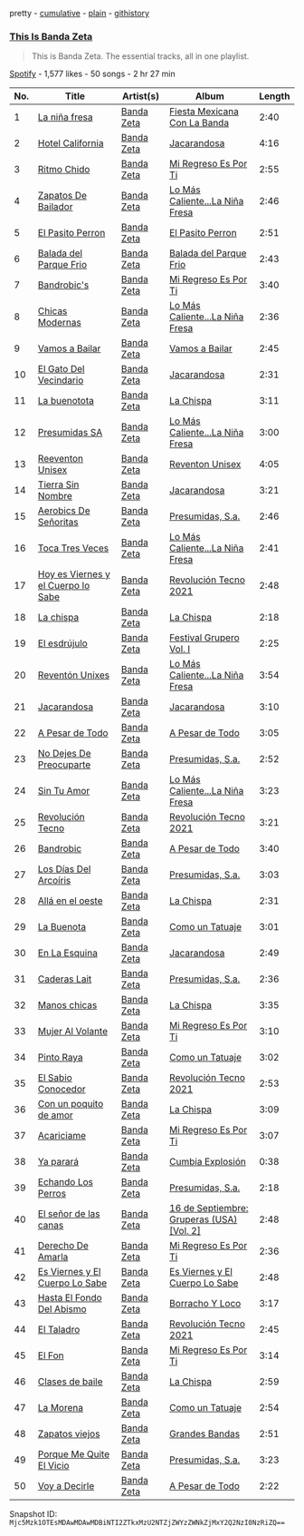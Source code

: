 pretty - [cumulative](/playlists/cumulative/37i9dQZF1DZ06evO45UHxY.md) - [plain](/playlists/plain/37i9dQZF1DZ06evO45UHxY) - [githistory](https://github.githistory.xyz/mackorone/spotify-playlist-archive/blob/main/playlists/plain/37i9dQZF1DZ06evO45UHxY)

### [This Is Banda Zeta](https://open.spotify.com/playlist/37i9dQZF1DZ06evO45UHxY)

> This is Banda Zeta\. The essential tracks, all in one playlist.

[Spotify](https://open.spotify.com/user/spotify) - 1,577 likes - 50 songs - 2 hr 27 min

| No. | Title | Artist(s) | Album | Length |
|---|---|---|---|---|
| 1 | [La niña fresa](https://open.spotify.com/track/2nbq7IAJfYK9fuw5g2ePv3) | [Banda Zeta](https://open.spotify.com/artist/6Vqqu9f1Xjq8qmYUYZr4uL) | [Fiesta Mexicana Con La Banda](https://open.spotify.com/album/6X49e9OtUqhMVIpre31k8K) | 2:40 |
| 2 | [Hotel California](https://open.spotify.com/track/7aGYG6w2hMxiJXot3LZVTS) | [Banda Zeta](https://open.spotify.com/artist/6Vqqu9f1Xjq8qmYUYZr4uL) | [Jacarandosa](https://open.spotify.com/album/3QXuIFZnAGmlahOic59KsT) | 4:16 |
| 3 | [Ritmo Chido](https://open.spotify.com/track/0bXznJ4BNcGaOxNig3LNV5) | [Banda Zeta](https://open.spotify.com/artist/6Vqqu9f1Xjq8qmYUYZr4uL) | [Mi Regreso Es Por Ti](https://open.spotify.com/album/4CWhgEgedf7syEMRYoDhCi) | 2:55 |
| 4 | [Zapatos De Bailador](https://open.spotify.com/track/7eAKAigxGewKqhxaJIxGqC) | [Banda Zeta](https://open.spotify.com/artist/6Vqqu9f1Xjq8qmYUYZr4uL) | [Lo Más Caliente...La Niña Fresa](https://open.spotify.com/album/6aEj3pDjQ8MfWnoyarOdCZ) | 2:46 |
| 5 | [El Pasito Perron](https://open.spotify.com/track/70cAHG35vnpbGnoykbIFcn) | [Banda Zeta](https://open.spotify.com/artist/6Vqqu9f1Xjq8qmYUYZr4uL) | [El Pasito Perron](https://open.spotify.com/album/6CiXXNc8Mg5rFwbUwcZ68k) | 2:51 |
| 6 | [Balada del Parque Frio](https://open.spotify.com/track/56dBjIziLEPZmsJAZjznBM) | [Banda Zeta](https://open.spotify.com/artist/6Vqqu9f1Xjq8qmYUYZr4uL) | [Balada del Parque Frio](https://open.spotify.com/album/5pIDCQUgI7NOfCl3HCPSZY) | 2:43 |
| 7 | [Bandrobic's](https://open.spotify.com/track/26a5Wt3kbRA7bt64czqupC) | [Banda Zeta](https://open.spotify.com/artist/6Vqqu9f1Xjq8qmYUYZr4uL) | [Mi Regreso Es Por Ti](https://open.spotify.com/album/4CWhgEgedf7syEMRYoDhCi) | 3:40 |
| 8 | [Chicas Modernas](https://open.spotify.com/track/1MLOHCuJBuHhd3In778RMP) | [Banda Zeta](https://open.spotify.com/artist/6Vqqu9f1Xjq8qmYUYZr4uL) | [Lo Más Caliente...La Niña Fresa](https://open.spotify.com/album/6aEj3pDjQ8MfWnoyarOdCZ) | 2:36 |
| 9 | [Vamos a Bailar](https://open.spotify.com/track/2cCmVHY634pSwyfBt4EdM8) | [Banda Zeta](https://open.spotify.com/artist/6Vqqu9f1Xjq8qmYUYZr4uL) | [Vamos a Bailar](https://open.spotify.com/album/71Q38XqKyNEA0IAGpEPS9Z) | 2:45 |
| 10 | [El Gato Del Vecindario](https://open.spotify.com/track/2jo1sQtqrlESeZw95MOrlF) | [Banda Zeta](https://open.spotify.com/artist/6Vqqu9f1Xjq8qmYUYZr4uL) | [Jacarandosa](https://open.spotify.com/album/3QXuIFZnAGmlahOic59KsT) | 2:31 |
| 11 | [La buenotota](https://open.spotify.com/track/6u93FoQMwa24Y0at0W72GX) | [Banda Zeta](https://open.spotify.com/artist/6Vqqu9f1Xjq8qmYUYZr4uL) | [La Chispa](https://open.spotify.com/album/1lLbUAZDU4fR3W8ZXw0B8v) | 3:11 |
| 12 | [Presumidas SA](https://open.spotify.com/track/7ETxgMiAGeHw4lMC0F45HR) | [Banda Zeta](https://open.spotify.com/artist/6Vqqu9f1Xjq8qmYUYZr4uL) | [Lo Más Caliente...La Niña Fresa](https://open.spotify.com/album/6aEj3pDjQ8MfWnoyarOdCZ) | 3:00 |
| 13 | [Reeventon Unisex](https://open.spotify.com/track/59tw8kwcnl7McG6Pgt38EG) | [Banda Zeta](https://open.spotify.com/artist/6Vqqu9f1Xjq8qmYUYZr4uL) | [Reventon Unisex](https://open.spotify.com/album/1f4i5bez3wwuDT3SxlKMC3) | 4:05 |
| 14 | [Tierra Sin Nombre](https://open.spotify.com/track/4CBYdi1fNc9zx2rqKHPXXl) | [Banda Zeta](https://open.spotify.com/artist/6Vqqu9f1Xjq8qmYUYZr4uL) | [Jacarandosa](https://open.spotify.com/album/3QXuIFZnAGmlahOic59KsT) | 3:21 |
| 15 | [Aerobics De Señoritas](https://open.spotify.com/track/4NcU6kxxr3KnDeQhR2yEVC) | [Banda Zeta](https://open.spotify.com/artist/6Vqqu9f1Xjq8qmYUYZr4uL) | [Presumidas, S.a.](https://open.spotify.com/album/5bwpMmuEmFlWNMFH8RFLVD) | 2:46 |
| 16 | [Toca Tres Veces](https://open.spotify.com/track/6PKcq7TLJnXY7PrWiQJmt0) | [Banda Zeta](https://open.spotify.com/artist/6Vqqu9f1Xjq8qmYUYZr4uL) | [Lo Más Caliente...La Niña Fresa](https://open.spotify.com/album/6aEj3pDjQ8MfWnoyarOdCZ) | 2:41 |
| 17 | [Hoy es Viernes y el Cuerpo lo Sabe](https://open.spotify.com/track/2EEkUBOe9TkdxaWVYiBfWU) | [Banda Zeta](https://open.spotify.com/artist/6Vqqu9f1Xjq8qmYUYZr4uL) | [Revolución Tecno 2021](https://open.spotify.com/album/4Dd1a7UHz0O5BTVjAeZn8p) | 2:48 |
| 18 | [La chispa](https://open.spotify.com/track/5frBieEOpYDKSmYByQeQ4n) | [Banda Zeta](https://open.spotify.com/artist/6Vqqu9f1Xjq8qmYUYZr4uL) | [La Chispa](https://open.spotify.com/album/1lLbUAZDU4fR3W8ZXw0B8v) | 2:18 |
| 19 | [El esdrújulo](https://open.spotify.com/track/595aNIZhkh4pjBGPiigqwW) | [Banda Zeta](https://open.spotify.com/artist/6Vqqu9f1Xjq8qmYUYZr4uL) | [Festival Grupero Vol\. I](https://open.spotify.com/album/6YoH7XzcfCh5szR3sOC9Jc) | 2:25 |
| 20 | [Reventón Unixes](https://open.spotify.com/track/0aru7xAJZfzn13o6wQPAko) | [Banda Zeta](https://open.spotify.com/artist/6Vqqu9f1Xjq8qmYUYZr4uL) | [Lo Más Caliente...La Niña Fresa](https://open.spotify.com/album/6aEj3pDjQ8MfWnoyarOdCZ) | 3:54 |
| 21 | [Jacarandosa](https://open.spotify.com/track/2PJi77YuMKNlcKtRLFAbIi) | [Banda Zeta](https://open.spotify.com/artist/6Vqqu9f1Xjq8qmYUYZr4uL) | [Jacarandosa](https://open.spotify.com/album/3QXuIFZnAGmlahOic59KsT) | 3:10 |
| 22 | [A Pesar de Todo](https://open.spotify.com/track/3WZZXkzNG9tXfVx0t6Pxbz) | [Banda Zeta](https://open.spotify.com/artist/6Vqqu9f1Xjq8qmYUYZr4uL) | [A Pesar de Todo](https://open.spotify.com/album/5EAh7WUPKJAqw2fwGZ2M8N) | 3:05 |
| 23 | [No Dejes De Preocuparte](https://open.spotify.com/track/1HEhI6s64QNHcT1fWQK2Of) | [Banda Zeta](https://open.spotify.com/artist/6Vqqu9f1Xjq8qmYUYZr4uL) | [Presumidas, S.a.](https://open.spotify.com/album/5bwpMmuEmFlWNMFH8RFLVD) | 2:52 |
| 24 | [Sin Tu Amor](https://open.spotify.com/track/6zDbT0ltQqymfFwQekJHSU) | [Banda Zeta](https://open.spotify.com/artist/6Vqqu9f1Xjq8qmYUYZr4uL) | [Lo Más Caliente...La Niña Fresa](https://open.spotify.com/album/6aEj3pDjQ8MfWnoyarOdCZ) | 3:23 |
| 25 | [Revolución Tecno](https://open.spotify.com/track/6m2eB6K0F2M3IejPnGYJuR) | [Banda Zeta](https://open.spotify.com/artist/6Vqqu9f1Xjq8qmYUYZr4uL) | [Revolución Tecno 2021](https://open.spotify.com/album/4Dd1a7UHz0O5BTVjAeZn8p) | 3:21 |
| 26 | [Bandrobic](https://open.spotify.com/track/3Y8loiuepocdaDVRthERRL) | [Banda Zeta](https://open.spotify.com/artist/6Vqqu9f1Xjq8qmYUYZr4uL) | [A Pesar de Todo](https://open.spotify.com/album/5EAh7WUPKJAqw2fwGZ2M8N) | 3:40 |
| 27 | [Los Días Del Arcoíris](https://open.spotify.com/track/6mYHWQODIsDvZvpFkuIcNX) | [Banda Zeta](https://open.spotify.com/artist/6Vqqu9f1Xjq8qmYUYZr4uL) | [Presumidas, S.a.](https://open.spotify.com/album/5bwpMmuEmFlWNMFH8RFLVD) | 3:03 |
| 28 | [Allá en el oeste](https://open.spotify.com/track/2M7a8eODNHtBwtmi69yCa8) | [Banda Zeta](https://open.spotify.com/artist/6Vqqu9f1Xjq8qmYUYZr4uL) | [La Chispa](https://open.spotify.com/album/1lLbUAZDU4fR3W8ZXw0B8v) | 2:31 |
| 29 | [La Buenota](https://open.spotify.com/track/0yaXCQ3HblOcM1swa7mN3s) | [Banda Zeta](https://open.spotify.com/artist/6Vqqu9f1Xjq8qmYUYZr4uL) | [Como un Tatuaje](https://open.spotify.com/album/7Ml8Qj7hGFgfKBzEqPb8tX) | 3:01 |
| 30 | [En La Esquina](https://open.spotify.com/track/3keUCZz4ZHiFlPcmlJ6Vmj) | [Banda Zeta](https://open.spotify.com/artist/6Vqqu9f1Xjq8qmYUYZr4uL) | [Jacarandosa](https://open.spotify.com/album/3QXuIFZnAGmlahOic59KsT) | 2:49 |
| 31 | [Caderas Lait](https://open.spotify.com/track/01OXvmhM7T5D1nayJ3YEko) | [Banda Zeta](https://open.spotify.com/artist/6Vqqu9f1Xjq8qmYUYZr4uL) | [Presumidas, S.a.](https://open.spotify.com/album/5bwpMmuEmFlWNMFH8RFLVD) | 2:36 |
| 32 | [Manos chicas](https://open.spotify.com/track/7AIxN1s3O2ZVlHX2PqwyDI) | [Banda Zeta](https://open.spotify.com/artist/6Vqqu9f1Xjq8qmYUYZr4uL) | [La Chispa](https://open.spotify.com/album/1lLbUAZDU4fR3W8ZXw0B8v) | 3:35 |
| 33 | [Mujer Al Volante](https://open.spotify.com/track/2jVI0WGvWnMTN90AMMq0Yz) | [Banda Zeta](https://open.spotify.com/artist/6Vqqu9f1Xjq8qmYUYZr4uL) | [Mi Regreso Es Por Ti](https://open.spotify.com/album/4CWhgEgedf7syEMRYoDhCi) | 3:10 |
| 34 | [Pinto Raya](https://open.spotify.com/track/1SaWeuHTTtX3bmLx8dvvGY) | [Banda Zeta](https://open.spotify.com/artist/6Vqqu9f1Xjq8qmYUYZr4uL) | [Como un Tatuaje](https://open.spotify.com/album/7Ml8Qj7hGFgfKBzEqPb8tX) | 3:02 |
| 35 | [El Sabio Conocedor](https://open.spotify.com/track/2hv5M006zsIx1ntGUVDYui) | [Banda Zeta](https://open.spotify.com/artist/6Vqqu9f1Xjq8qmYUYZr4uL) | [Revolución Tecno 2021](https://open.spotify.com/album/4Dd1a7UHz0O5BTVjAeZn8p) | 2:53 |
| 36 | [Con un poquito de amor](https://open.spotify.com/track/241BmTaBzj3c96kzcZH34O) | [Banda Zeta](https://open.spotify.com/artist/6Vqqu9f1Xjq8qmYUYZr4uL) | [La Chispa](https://open.spotify.com/album/1lLbUAZDU4fR3W8ZXw0B8v) | 3:09 |
| 37 | [Acariciame](https://open.spotify.com/track/4D4T9dfFC2D31OvolyhM3R) | [Banda Zeta](https://open.spotify.com/artist/6Vqqu9f1Xjq8qmYUYZr4uL) | [Mi Regreso Es Por Ti](https://open.spotify.com/album/4CWhgEgedf7syEMRYoDhCi) | 3:07 |
| 38 | [Ya parará](https://open.spotify.com/track/76H4nNPPwhFu9l4IqR0Vgc) | [Banda Zeta](https://open.spotify.com/artist/6Vqqu9f1Xjq8qmYUYZr4uL) | [Cumbia Explosión](https://open.spotify.com/album/5t5TDzXe1xvnMXQNoxjgoa) | 0:38 |
| 39 | [Echando Los Perros](https://open.spotify.com/track/4xd0redqKCAtHlwZbozZTc) | [Banda Zeta](https://open.spotify.com/artist/6Vqqu9f1Xjq8qmYUYZr4uL) | [Presumidas, S.a.](https://open.spotify.com/album/5bwpMmuEmFlWNMFH8RFLVD) | 2:18 |
| 40 | [El señor de las canas](https://open.spotify.com/track/2N0gHRZb3TgOqssub2q8wm) | [Banda Zeta](https://open.spotify.com/artist/6Vqqu9f1Xjq8qmYUYZr4uL) | [16 de Septiembre: Gruperas \(USA\) \[Vol\. 2\]](https://open.spotify.com/album/63mvOAHFDhD2QZLVfNAMcn) | 2:48 |
| 41 | [Derecho De Amarla](https://open.spotify.com/track/6XU8HRtPHsWYwVzgA7sgZ3) | [Banda Zeta](https://open.spotify.com/artist/6Vqqu9f1Xjq8qmYUYZr4uL) | [Mi Regreso Es Por Ti](https://open.spotify.com/album/4CWhgEgedf7syEMRYoDhCi) | 2:36 |
| 42 | [Es Viernes y El Cuerpo Lo Sabe](https://open.spotify.com/track/5v3SzNOKysnldqfaKFWkni) | [Banda Zeta](https://open.spotify.com/artist/6Vqqu9f1Xjq8qmYUYZr4uL) | [Es Viernes y El Cuerpo Lo Sabe](https://open.spotify.com/album/6azV2ELkuN4DafSlRJkTMN) | 2:48 |
| 43 | [Hasta El Fondo Del Abismo](https://open.spotify.com/track/1cP65BrZnrflETwKMWSZZs) | [Banda Zeta](https://open.spotify.com/artist/6Vqqu9f1Xjq8qmYUYZr4uL) | [Borracho Y Loco](https://open.spotify.com/album/6JKJG6aBYELmKHNDqskJ9k) | 3:17 |
| 44 | [El Taladro](https://open.spotify.com/track/5m69NmFGChAVKttLI0ImEL) | [Banda Zeta](https://open.spotify.com/artist/6Vqqu9f1Xjq8qmYUYZr4uL) | [Revolución Tecno 2021](https://open.spotify.com/album/4Dd1a7UHz0O5BTVjAeZn8p) | 2:45 |
| 45 | [El Fon](https://open.spotify.com/track/5JffgIpQLuPXnE0kx8aEy4) | [Banda Zeta](https://open.spotify.com/artist/6Vqqu9f1Xjq8qmYUYZr4uL) | [Mi Regreso Es Por Ti](https://open.spotify.com/album/4CWhgEgedf7syEMRYoDhCi) | 3:14 |
| 46 | [Clases de baile](https://open.spotify.com/track/5DjtOCqp7tDqT7Qv56Favq) | [Banda Zeta](https://open.spotify.com/artist/6Vqqu9f1Xjq8qmYUYZr4uL) | [La Chispa](https://open.spotify.com/album/1lLbUAZDU4fR3W8ZXw0B8v) | 2:59 |
| 47 | [La Morena](https://open.spotify.com/track/0aobwK2k3r8if0ttw2L4Ie) | [Banda Zeta](https://open.spotify.com/artist/6Vqqu9f1Xjq8qmYUYZr4uL) | [Como un Tatuaje](https://open.spotify.com/album/7Ml8Qj7hGFgfKBzEqPb8tX) | 2:54 |
| 48 | [Zapatos viejos](https://open.spotify.com/track/4vXizQTMHAA7AnqBESDfUd) | [Banda Zeta](https://open.spotify.com/artist/6Vqqu9f1Xjq8qmYUYZr4uL) | [Grandes Bandas](https://open.spotify.com/album/6DejTyQTl57yvFotq3l4xg) | 2:51 |
| 49 | [Porque Me Quite El Vicio](https://open.spotify.com/track/1eZDh0jqpcgiqkAG5PlDDe) | [Banda Zeta](https://open.spotify.com/artist/6Vqqu9f1Xjq8qmYUYZr4uL) | [Presumidas, S.a.](https://open.spotify.com/album/5bwpMmuEmFlWNMFH8RFLVD) | 3:23 |
| 50 | [Voy a Decirle](https://open.spotify.com/track/5kG9Ng8DM15wTB1H1TGh8k) | [Banda Zeta](https://open.spotify.com/artist/6Vqqu9f1Xjq8qmYUYZr4uL) | [A Pesar de Todo](https://open.spotify.com/album/5EAh7WUPKJAqw2fwGZ2M8N) | 2:22 |

Snapshot ID: `Mjc5Mzk1OTEsMDAwMDAwMDBiNTI2ZTkxMzU2NTZjZWYzZWNkZjMxY2Q2NzI0NzRiZQ==`
